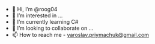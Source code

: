 - 👋 Hi, I’m @roog04
- 👀 I’m interested in ...
- 🌱 I’m currently learning C#
- 💞️ I’m looking to collaborate on ...
- 📫 How to reach me - yaroslav.priymachuk@gmail.com

<!---
roog04/roog04 is a ✨ special ✨ repository because its `README.md` (this file) appears on your GitHub profile.
You can click the Preview link to take a look at your changes.
--->
